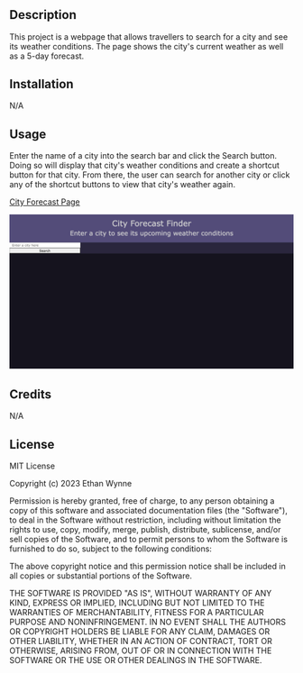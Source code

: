 # <City Forecast Webpage>

## Description

This project is a webpage that allows travellers to search for a city and see its weather conditions. The page shows the city's current weather as well as a 5-day forecast.

## Installation

N/A

## Usage

Enter the name of a city into the search bar and click the Search button. Doing so will display that city's weather conditions and create a shortcut button for that city. From there, the user can search for another city or click any of the shortcut buttons to view that city's weather again.

[City Forecast Page](https://ethanfrog.github.io/city-forecast-page/)

![City Forecast Page](./assets/images/city-forecast-page.png)

## Credits

N/A

## License

MIT License

Copyright (c) 2023 Ethan Wynne

Permission is hereby granted, free of charge, to any person obtaining a copy
of this software and associated documentation files (the "Software"), to deal
in the Software without restriction, including without limitation the rights
to use, copy, modify, merge, publish, distribute, sublicense, and/or sell
copies of the Software, and to permit persons to whom the Software is
furnished to do so, subject to the following conditions:

The above copyright notice and this permission notice shall be included in all
copies or substantial portions of the Software.

THE SOFTWARE IS PROVIDED "AS IS", WITHOUT WARRANTY OF ANY KIND, EXPRESS OR
IMPLIED, INCLUDING BUT NOT LIMITED TO THE WARRANTIES OF MERCHANTABILITY,
FITNESS FOR A PARTICULAR PURPOSE AND NONINFRINGEMENT. IN NO EVENT SHALL THE
AUTHORS OR COPYRIGHT HOLDERS BE LIABLE FOR ANY CLAIM, DAMAGES OR OTHER
LIABILITY, WHETHER IN AN ACTION OF CONTRACT, TORT OR OTHERWISE, ARISING FROM,
OUT OF OR IN CONNECTION WITH THE SOFTWARE OR THE USE OR OTHER DEALINGS IN THE
SOFTWARE.